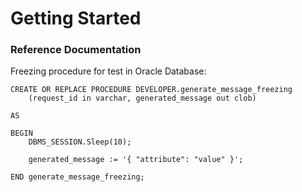 # Getting Started

### Reference Documentation

Freezing procedure for test in Oracle Database:

```
CREATE OR REPLACE PROCEDURE DEVELOPER.generate_message_freezing
    (request_id in varchar, generated_message out clob)
    
AS

BEGIN
	DBMS_SESSION.Sleep(10);

    generated_message := '{ "attribute": "value" }';

END generate_message_freezing;
```


